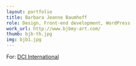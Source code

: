 ```yaml
---
layout: portfolio
title: Barbara Jeanne Baumhoff
role: Design, Front-end development, WordPress
work_url: http://www.bjbmy-art.com/
thumb: bjb-th.jpg
img: bjb1.jpg
---
```

For: <a href="http://dci-international.com" target="_blank">DCI International</a>
